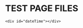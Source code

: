 # TEST PAGE FILES 
<head>
    <meta http-equiv="Content-Type" content="text/html;charset=utf-8"/>
  <title>Now Time</title>
</head>
<body>
  <script>
    Date.prototype.format = function (fmt){
    var o = {
          "y+":this.getFullYear,
          "m+":this.getMonth() + 1,
          "d+":this.getDate(),
          "h+":this.getHours(),
          "m+": this.getMinutes(),
          "s+": this.getSeconds()
    };
     if (/(y+)/.test(fmt)) fmt = fmt.replace(RegExp.$1, (this.getFullYear() + "").substr(4 - RegExp.$1.length));
            for (var k in o)
                if (new RegExp("(" + k + ")").test(fmt)) fmt = fmt.replace(RegExp.$1, (RegExp.$1.length == 1) ? (o[k]) : (("00" + o[k]).substr(("" + o[k]).length)));
            return fmt;
    }
     setInterval("document.getElementById('dateTime').innerHTML = (new Date()).format('yyyy-MM-dd hh:mm:ss');", 1000);
    </script>
 
    <div id="dateTime"></div>
</body>
    
